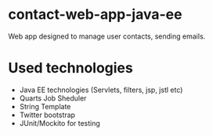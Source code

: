 # contact-web-app-java-ee
Web app designed to manage user contacts, sending emails.

# Used technologies
- Java EE technologies (Servlets, filters, jsp, jstl etc)
- Quarts Job Sheduler
- String Template
- Twitter bootstrap
- JUnit/Mockito for testing
